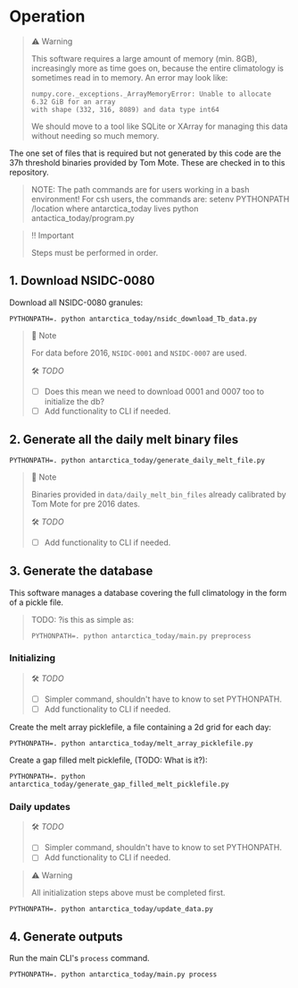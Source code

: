 # Operation

> :warning: Warning
>
> This software requires a large amount of memory (min. 8GB), increasingly more as time
> goes on, because the entire climatology is sometimes read in to memory. An error may
> look like:
>
>     numpy.core._exceptions._ArrayMemoryError: Unable to allocate 6.32 GiB for an array
>     with shape (332, 316, 8089) and data type int64
>
> We should move to a tool like SQLite or XArray for managing this data without needing
> so much memory.

The one set of files that is required but not generated by this code are the 37h
threshold binaries provided by Tom Mote. These are checked in to this repository.

> NOTE:
> The path commands are for users working in a bash environment! For csh users, 
> the commands are:
	 setenv PYTHONPATH /location where antarctica_today lives
	python antactica_today/program.py

> ‼️ Important
>
> Steps must be performed in order.


## 1. Download NSIDC-0080

Download all NSIDC-0080 granules:

```
PYTHONPATH=. python antarctica_today/nsidc_download_Tb_data.py
```

> :memo: Note
>
> For data before 2016, `NSIDC-0001` and `NSIDC-0007` are used.
>
> 🛠️ _TODO_
>
> - [ ] Does this mean we need to download 0001 and 0007 too to initialize the db?
> - [ ] Add functionality to CLI if needed.


## 2. Generate all the daily melt binary files

```
PYTHONPATH=. python antarctica_today/generate_daily_melt_file.py
```

> :memo: Note
>
> Binaries provided in `data/daily_melt_bin_files` already calibrated by
> Tom Mote for pre 2016 dates.
>
> 🛠️ _TODO_
>
> - [ ] Add functionality to CLI if needed.


## 3. Generate the database

This software manages a database covering the full climatology in the form of a pickle
file.


> TODO: ?is this as simple as:
>
> ```
> PYTHONPATH=. python antarctica_today/main.py preprocess
> ```


### Initializing

> 🛠️ _TODO_
>
> - [ ] Simpler command, shouldn't have to know to set PYTHONPATH.
> - [ ] Add functionality to CLI if needed.

Create the melt array picklefile, a file containing a 2d grid for each day:

```
PYTHONPATH=. python antarctica_today/melt_array_picklefile.py
```

Create a gap filled melt picklefile, (TODO: What is it?):

```
PYTHONPATH=. python antarctica_today/generate_gap_filled_melt_picklefile.py
```


### Daily updates

> 🛠️ _TODO_
>
> - [ ] Simpler command, shouldn't have to know to set PYTHONPATH.
> - [ ] Add functionality to CLI if needed.

> :warning: Warning
>
> All initialization steps above must be completed first.

```
PYTHONPATH=. python antarctica_today/update_data.py
```


## 4. Generate outputs

Run the main CLI's `process` command.

```
PYTHONPATH=. python antarctica_today/main.py process
```
